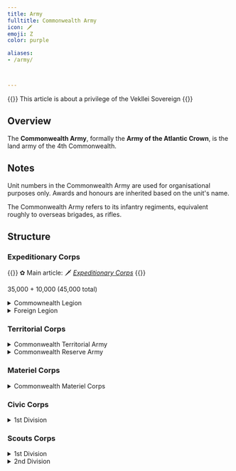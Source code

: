 ```yaml
---
title: Army
fulltitle: Commonwealth Army
icon: 🗡
emoji: Ζ
color: purple

aliases:
- /army/



---
```

{{<note series>}}
 This article is about a privilege of the Vekllei Sovereign
{{</note>}}

## Overview

The **Commonwealth Army**, formally the **Army of the Atlantic Crown**, is the land army of the 4th Commonwealth.

## Notes

Unit numbers in the Commonwealth Army are used for organisational purposes only. Awards and honours are inherited based on the unit's name.

The Commonwealth Army refers to its infantry regiments, equivalent roughly to overseas brigades, as rifles.


## Structure

### Expeditionary Corps

{{<note>}}
✿ Main article: <span class="smallicon">🗡</span> *[Expeditionary Corps](/expeditionary/)*
{{</note>}}

35,000 + 10,000 (45,000 total)
<details>
<summary>Commownealth Legion</summary>

* **Commando Regiments**
  * 1st-5th Commandos Regiments
  * 6th-7th Airborne Commandos Regiments
  * 8th-9th Marine Commandos Regiments
  * 10th Special Operations Regiment
* **Regional Special Forces Regiments**
  * 11th Arctic Regiment
  * 12th North Atlantic Regiment
  * 13th Africa Regiment
  * 14-16th Equatorial Regiments
  * 17th Antarctic Regiment
  * 18th Lunar Regiment
* **Guards**
  * 19th-22nd Commmonwealth Guards Regiments
* **Armoured Regiments**
  * 23rd-25th Armoured Regiments
* **Artillery**
  * 25th-32nd Cannons Regiments
* **Special Forces**
  * Psychological Warfare Regiments
  * Space Operations Regiments

</details>

<details>
<summary>Foreign Legion</summary>

* 1st-4th Foreign Rifles Regiments
* 5th-6th Foreign Armour Regiments
* 7th-8th Foreign Engineer Regiments

</details>

### Territorial Corps

<details>
  <summary>Commonwealth Territorial Army</summary>

* **Rifle Regiments**
  * 1st-25th Rifles Regiments
  * 26th-50th Rifles Regiments
  * 26-28th Armoured Rifles Regiments
* **Armoured Regiments**
  *
* **Artillery Regiments**
  * Cannons Regiments
  * Air Artillery Regiments
* **Democracy & Civic Regiments**
  * Civil Affairs Regiments
  * Military Police Regiments
  * Military Intelligence Regiments
* **Special Regiments**
  * Chemical Regiments
  * Nuclear Regiments

</details>

<details>
  <summary>Commonwealth Reserve Army</summary>
</details>

### Materiel Corps

<details>
  <summary>Commonwealth Materiel Corps</summary>

* **1st Division**
  * Ordnance Regiments
  * Transportation Regiments
  * Quartermaster Regiments
  * Logistics Regiments
  * Medical Regiments
  * Chaplain Regiments

</details>

### Civic Corps

<details>
  <summary>1st Division</summary>

* **Cadet Regiments**
  * 1st Cadet Regiment
* **Scouting Regiments**
  * 1st-6th Scouting Regiments

</details>

### Scouts Corps

<details>
  <summary>1st Division</summary>

* **Cadet Regiments**
  * 1st Cadet Regiment
* **Scouting Regiments**
  * 1st-6th Scouting Regiments

</details>

<details>
  <summary>2nd Division</summary>

* **Cadet Regiments**
  * 2nd Cadet Regiment
* **Scouting Regiments**
  * 7th-12th Scouting Regiments

</details>

